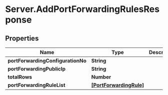 # Server.AddPortForwardingRulesResponse

## Properties
Name | Type | Description | Notes
------------ | ------------- | ------------- | -------------
**portForwardingConfigurationNo** | **String** |  | [optional] 
**portForwardingPublicIp** | **String** |  | [optional] 
**totalRows** | **Number** |  | [optional] 
**portForwardingRuleList** | [**[PortForwardingRule]**](PortForwardingRule.md) |  | [optional] 


